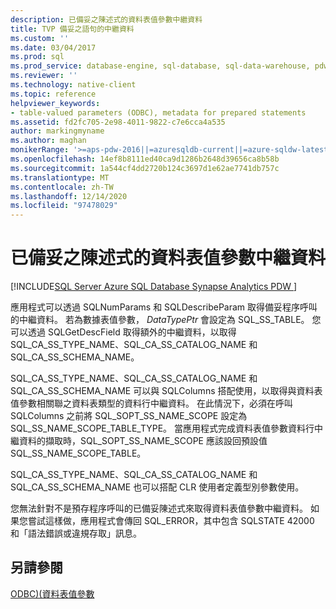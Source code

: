```yaml
---
description: 已備妥之陳述式的資料表值參數中繼資料
title: TVP 備妥之語句的中繼資料
ms.custom: ''
ms.date: 03/04/2017
ms.prod: sql
ms.prod_service: database-engine, sql-database, sql-data-warehouse, pdw
ms.reviewer: ''
ms.technology: native-client
ms.topic: reference
helpviewer_keywords:
- table-valued parameters (ODBC), metadata for prepared statements
ms.assetid: fd2fc705-2e98-4011-9822-c7e6cca4a535
author: markingmyname
ms.author: maghan
monikerRange: '>=aps-pdw-2016||=azuresqldb-current||=azure-sqldw-latest||>=sql-server-2016||>=sql-server-linux-2017||=azuresqldb-mi-current'
ms.openlocfilehash: 14ef8b8111ed40ca9d1286b2648d39656ca8b58b
ms.sourcegitcommit: 1a544cf4dd2720b124c3697d1e62ae7741db757c
ms.translationtype: MT
ms.contentlocale: zh-TW
ms.lasthandoff: 12/14/2020
ms.locfileid: "97478029"
---
```

# <a name="table-valued-parameter-metadata-for-prepared-statements"></a>已備妥之陳述式的資料表值參數中繼資料
[!INCLUDE[SQL Server Azure SQL Database Synapse Analytics PDW ](../../includes/applies-to-version/sql-asdb-asdbmi-asa-pdw.md)]

  應用程式可以透過 SQLNumParams 和 SQLDescribeParam 取得備妥程序呼叫的中繼資料。 若為數據表值參數， *DataTypePtr* 會設定為 SQL_SS_TABLE。 您可以透過 SQLGetDescField 取得額外的中繼資料，以取得 SQL_CA_SS_TYPE_NAME、SQL_CA_SS_CATALOG_NAME 和 SQL_CA_SS_SCHEMA_NAME。  
  
 SQL_CA_SS_TYPE_NAME、SQL_CA_SS_CATALOG_NAME 和 SQL_CA_SS_SCHEMA_NAME 可以與 SQLColumns 搭配使用，以取得與資料表值參數相關聯之資料表類型的資料行中繼資料。 在此情況下，必須在呼叫 SQLColumns 之前將 SQL_SOPT_SS_NAME_SCOPE 設定為 SQL_SS_NAME_SCOPE_TABLE_TYPE。 當應用程式完成資料表值參數資料行中繼資料的擷取時，SQL_SOPT_SS_NAME_SCOPE 應該設回預設值 SQL_SS_NAME_SCOPE_TABLE。  
  
 SQL_CA_SS_TYPE_NAME、SQL_CA_SS_CATALOG_NAME 和 SQL_CA_SS_SCHEMA_NAME 也可以搭配 CLR 使用者定義型別參數使用。  
  
 您無法針對不是預存程序呼叫的已備妥陳述式來取得資料表值參數中繼資料。 如果您嘗試這樣做，應用程式會傳回 SQL_ERROR，其中包含 SQLSTATE 42000 和「語法錯誤或違規存取」訊息。  
  
## <a name="see-also"></a>另請參閱  
 [ODBC&#41;&#40;資料表值參數 ](../../relational-databases/native-client-odbc-table-valued-parameters/table-valued-parameters-odbc.md)  
  
  
